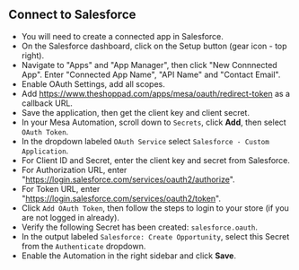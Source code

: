 ## Connect to Salesforce
- You will need to create a connected app in Salesforce.
- On the Salesforce dashboard, click on the Setup button (gear icon - top right).
- Navigate to "Apps" and "App Manager", then click "New Connnected App". Enter "Connected App Name", "API Name" and "Contact Email".
- Enable OAuth Settings, add all scopes.
- Add https://www.theshoppad.com/apps/mesa/oauth/redirect-token as a callback URL.
- Save the application, then get the client key and client secret.
- In your Mesa Automation, scroll down to `Secrets`, click **Add**, then select `OAuth Token`.
- In the dropdown labeled `OAuth Service` select `Salesforce - Custom Application`.
- For Client ID and Secret, enter the client key and secret from Salesforce.
- For Authorization URL, enter "https://login.salesforce.com/services/oauth2/authorize".
- For Token URL, enter "https://login.salesforce.com/services/oauth2/token".
- Click `Add OAuth Token`, then follow the steps to login to your store (if you are not logged in already).
- Verify the following Secret has been created: `salesforce.oauth`.
- In the output labeled `Salesforce: Create Opportunity`, select this Secret from the `Authenticate` dropdown. 
- Enable the Automation in the right sidebar and click **Save**.